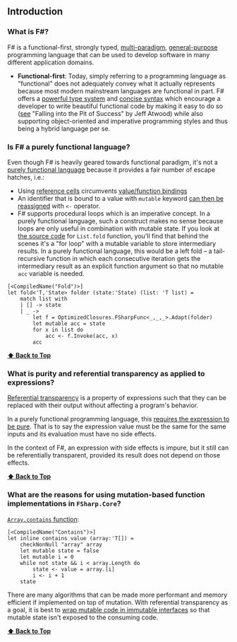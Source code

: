## Introduction
### What is F#?

F# is a functional-first, strongly typed, [multi-paradigm](https://en.wikipedia.org/wiki/Comparison_of_programming_paradigms), [general-purpose](https://en.wikipedia.org/wiki/General-purpose_programming_language) programming language that can be used to develop software in many different application domains.

* **Functional-first**: Today, simply referring to a programming language as "functional" does not adequately convey what it actually represents because most modern mainstream languages are functional in part. F# offers a [powerful type system](https://docs.microsoft.com/en-us/dotnet/fsharp/language-reference/fsharp-types) and [concise syntax](https://fsharpforfunandprofit.com/posts/fsharp-in-60-seconds/) which encourage a developer to write beautiful functional code by making it easy to do so ([see](https://blog.codinghorror.com/falling-into-the-pit-of-success/) "Falling into the Pit of Success" by Jeff Atwood) while also supporting object-oriented and imperative programming styles and thus being a hybrid language per se.

### Is F# a purely functional language?

Even though F# is heavily geared towards functional paradigm, it's not a [purely functional language](https://en.wikipedia.org/wiki/Purely_functional_programming) because it provides a fair number of escape hatches, i.e.:

* Using [reference cells](https://docs.microsoft.com/en-us/dotnet/fsharp/language-reference/reference-cells) circumvents [value/function bindings](https://docs.microsoft.com/en-us/dotnet/fsharp/language-reference/functions/let-bindings)
* An identifier that is bound to a value with `mutable` keyword [can then be reassigned](https://docs.microsoft.com/en-us/dotnet/fsharp/language-reference/values/#mutable-variables) with `<-` operator.
* F# supports procedural loops which is an imperative concept. In a purely functional language, such a construct makes no sense because loops are only useful in combination with mutable state. If you look at [the source code](https://github.com/fsharp/fsharp/blob/master/src/fsharp/FSharp.Core/list.fs) for `List.fold` function, you'll find that behind the scenes it's a "for loop" with a mutable variable to store intermediary results. In a purely functional language, this would be a left fold – a tail-recursive function in which each consecutive iteration gets the intermediary result as an explicit function argument so that no mutable `acc` variable is needed.

```f#
[<CompiledName("Fold")>]
let fold<'T,'State> folder (state:'State) (list: 'T list) = 
    match list with 
    | [] -> state
    | _ -> 
        let f = OptimizedClosures.FSharpFunc<_,_,_>.Adapt(folder)
        let mutable acc = state
        for x in list do
            acc <- f.Invoke(acc, x)
        acc
```
**[⬆ Back to Top](#table-of-contents)**

### What is purity and referential transparency as applied to expressions?

[Referential transparency](https://docs.microsoft.com/en-us/dotnet/fsharp/introduction-to-functional-programming/) is a property of expressions such that they can be replaced with their output without affecting a program's behavior.

In a purely functional programming language, this [requires the expression to be pure](https://en.wikipedia.org/wiki/Referential_transparency). That is to say the expression value must be the same for the same inputs and its evaluation must have no side effects.

In the context of F#, an expression with side effects is impure, but it still can be referentially transparent, provided its result does not depend on those effects.

**[⬆ Back to Top](#table-of-contents)**

### What are the reasons for using mutation-based function implementations in `FSharp.Core`?

[`Array.contains` function](https://github.com/fsharp/fsharp/blob/master/src/fsharp/FSharp.Core/array.fs):

```f#
[<CompiledName("Contains")>]
let inline contains value (array:'T[]) =
    checkNonNull "array" array
    let mutable state = false
    let mutable i = 0
    while not state && i < array.Length do
        state <- value = array.[i]
        i <- i + 1
    state
```
There are many algorithms that can be made more performant and memory efficient if implemented on top of mutation. With referential transparency as a goal, it is best to [wrap mutable code in immutable interfaces](https://docs.microsoft.com/en-us/dotnet/fsharp/style-guide/conventions#wrap-mutable-code-in-immutable-interfaces) so that mutable state isn't exposed to the consuming code.

**[⬆ Back to Top](#table-of-contents)**